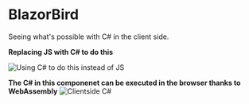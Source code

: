 # BlazorBird
Seeing what's possible with C# in the client side.


**Replacing JS with C# to do this**

![Using C# to do this instead of JS](https://i.imgur.com/humqlbh.png)

**The C# in  this componenet can be executed in the browser thanks to WebAssembly**
![Clientside C#](https://i.imgur.com/iflD8uR.png)

